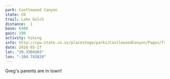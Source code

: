 ```yaml
---
park: Castlewood Canyon
state: CO
trail: Lake Gulch
distance:  1
base: 6400
gain: 200
activity: hiking
info: http://cpw.state.co.us/placestogo/parks/CastlewoodCanyon/Pages/Trails.aspx
date: 2016-05-27
lat: "39.3304303"
lon: "-104.743824"
---
```

Greg's parents are in town!
